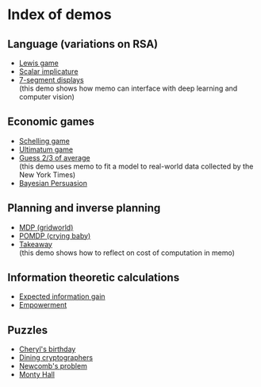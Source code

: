 # Index of demos

## Language (variations on RSA)

- [Lewis game](./demo-rsa.py)
- [Scalar implicature](./demo-scalar.py)
- [7-segment displays](./demo-7segment.ipynb)  
  (this demo shows how memo can interface with deep learning and computer vision)

## Economic games

- [Schelling game](./demo-schelling.ipynb)
- [Ultimatum game](./demo-ultimatum.ipynb)
- [Guess 2/3 of average](./demo-23.ipynb)  
  (this demo uses memo to fit a model to real-world data collected by the New York Times)
- [Bayesian Persuasion](./demo-persuasion.ipynb)

## Planning and inverse planning

- [MDP (gridworld)](./demo-mdp.py)
- [POMDP (crying baby)](./demo-pomdp.py)
- [Takeaway](./demo-takeaway.ipynb)  
  (this demo shows how to reflect on cost of computation in memo)

## Information theoretic calculations

- [Expected information gain](./demo-eig.ipynb)
- [Empowerment](./demo-empowerment.py)

## Puzzles

- [Cheryl's birthday](./demo-cheryl.ipynb)
- [Dining cryptographers](./demo-dining-cryptographers.ipynb)
- [Newcomb's problem](./demo-newcomb.ipynb)
- [Monty Hall](./demo-monty.ipynb)
